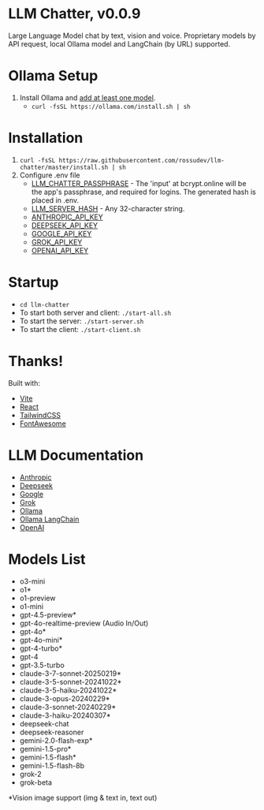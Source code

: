 # LLM Chatter, v0.0.9

Large Language Model chat by text, vision and voice. Proprietary models by API request, local Ollama model and LangChain (by URL) supported.

# Ollama Setup

1. Install Ollama and [add at least one model](https://www.ollama.ai/library).
   - `curl -fsSL https://ollama.com/install.sh | sh`

# Installation

1. `curl -fsSL https://raw.githubusercontent.com/rossudev/llm-chatter/master/install.sh | sh`
2. Configure .env file
   - [LLM_CHATTER_PASSPHRASE](https://bcrypt.online/) - The 'input' at bcrypt.online will be the app's passphrase, and required for logins. The generated hash is placed in .env.
   - [LLM_SERVER_HASH](https://duckduckgo.com/?q=generate+password+32+characters) - Any 32-character string.
   - [ANTHROPIC_API_KEY](https://www.anthropic.com/api)
   - [DEEPSEEK_API_KEY](https://platform.deepseek.com/api_keys)
   - [GOOGLE_API_KEY](https://ai.google.dev/gemini-api/docs/billing)
   - [GROK_API_KEY](https://console.x.ai/)
   - [OPENAI_API_KEY](https://platform.openai.com/account/billing)

# Startup
* `cd llm-chatter`
* To start both server and client: `./start-all.sh`
* To start the server: `./start-server.sh`
* To start the client: `./start-client.sh`

# Thanks!

Built with: 

- [Vite](https://vitejs.dev/)
- [React](https://react.dev/)
- [TailwindCSS](https://tailwindcss.com/)
- [FontAwesome](https://fontawesome.com/)

# LLM Documentation
- [Anthropic](https://docs.anthropic.com/)
- [Deepseek](https://api-docs.deepseek.com/)
- [Google](https://ai.google.dev/gemini-api/docs)
- [Grok](https://docs.x.ai/docs)
- [Ollama](https://github.com/jmorganca/ollama/blob/main/docs/api.md)
- [Ollama LangChain](https://js.langchain.com/docs/integrations/llms/ollama/)
- [OpenAI](https://platform.openai.com/docs/overview)

# Models List
- o3-mini
- o1*
- o1-preview
- o1-mini
- gpt-4.5-preview*
- gpt-4o-realtime-preview (Audio In/Out)
- gpt-4o*
- gpt-4o-mini*
- gpt-4-turbo*
- gpt-4
- gpt-3.5-turbo
- claude-3-7-sonnet-20250219*
- claude-3-5-sonnet-20241022*
- claude-3-5-haiku-20241022*
- claude-3-opus-20240229*
- claude-3-sonnet-20240229*
- claude-3-haiku-20240307*
- deepseek-chat
- deepseek-reasoner
- gemini-2.0-flash-exp*
- gemini-1.5-pro*
- gemini-1.5-flash*
- gemini-1.5-flash-8b
- grok-2
- grok-beta

 *Vision image support (img & text in, text out)